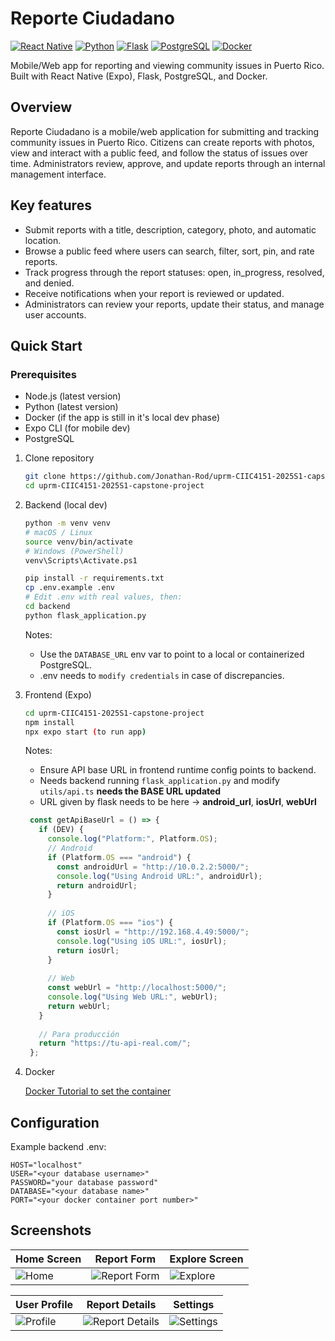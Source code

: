 # Reporte Ciudadano

[![React Native](https://img.shields.io/badge/React_Native-20232A?style=for-the-badge&logo=react&logoColor=61DAFB)](https://reactnative.dev/) [![Python](https://img.shields.io/badge/Python-3776AB?style=for-the-badge&logo=python&logoColor=white)](https://python.org/) [![Flask](https://img.shields.io/badge/Flask-000000?style=for-the-badge&logo=flask&logoColor=white)](https://flask.palletsprojects.com/) [![PostgreSQL](https://img.shields.io/badge/PostgreSQL-316192?style=for-the-badge&logo=postgresql&logoColor=white)](https://www.postgresql.org/) [![Docker](https://img.shields.io/badge/Docker-2CA5E0?style=for-the-badge&logo=docker&logoColor=white)](https://www.docker.com/)

Mobile/Web app for reporting and viewing community issues in Puerto Rico. Built with React Native (Expo), Flask, PostgreSQL, and Docker.

## Overview

Reporte Ciudadano is a mobile/web application for submitting and tracking community issues in Puerto Rico. Citizens can create reports with photos, view and interact with a public feed, and follow the status of issues over time. Administrators review, approve, and update reports through an internal management interface.

## Key features

- Submit reports with a title, description, category, photo, and automatic location.
- Browse a public feed where users can search, filter, sort, pin, and rate reports.
- Track progress through the report statuses: open, in_progress, resolved, and denied.
- Receive notifications when your report is reviewed or updated.
- Administrators can review your reports, update their status, and manage user accounts.

## Quick Start

### Prerequisites

- Node.js (latest version)
- Python (latest version)
- Docker (if the app is still in it's local dev phase)
- Expo CLI (for mobile dev)
- PostgreSQL

1) Clone repository

    ```bash
    git clone https://github.com/Jonathan-Rod/uprm-CIIC4151-2025S1-capstone-project.git
    cd uprm-CIIC4151-2025S1-capstone-project
    ```

2) Backend (local dev) 

    ```bash
    python -m venv venv
    # macOS / Linux
    source venv/bin/activate
    # Windows (PowerShell)
    venv\Scripts\Activate.ps1

    pip install -r requirements.txt
    cp .env.example .env
    # Edit .env with real values, then:
    cd backend
    python flask_application.py
    ```

    Notes:

    - Use the `DATABASE_URL` env var to point to a local or containerized PostgreSQL.
    - .env needs to `modify credentials` in case of discrepancies.

3) Frontend (Expo)

    ```bash
    cd uprm-CIIC4151-2025S1-capstone-project
    npm install
    npx expo start (to run app)
    ```

    Notes:
    
    - Ensure API base URL in frontend runtime config points to backend.
    - Needs backend running `flask_application.py` and modify `utils/api.ts` **needs the BASE URL updated**
    - URL given by flask needs to be here -> **android_url**, **iosUrl**, **webUrl** 

   ``` ts
    const getApiBaseUrl = () => {
      if (DEV) {
        console.log("Platform:", Platform.OS);
        // Android
        if (Platform.OS === "android") {
          const androidUrl = "http://10.0.2.2:5000/"; 
          console.log("Using Android URL:", androidUrl);
          return androidUrl;
        }
    
        // iOS 
        if (Platform.OS === "ios") {
          const iosUrl = "http://192.168.4.49:5000/";
          console.log("Using iOS URL:", iosUrl);
          return iosUrl;
        }
    
        // Web
        const webUrl = "http://localhost:5000/";
        console.log("Using Web URL:", webUrl);
        return webUrl;
      }
    
      // Para producción
      return "https://tu-api-real.com/";
    };
    ```

5) Docker

    [Docker Tutorial to set the container](https://sliplane.io/blog/how-to-run-postgres-in-docker)
    
## Configuration

Example backend .env:

```text
HOST="localhost"
USER="<your database username>"
PASSWORD="your database password"
DATABASE="<your database name>"
PORT="<your docker container port number>"
```
## Screenshots

| Home Screen | Report Form | Explore Screen |
|-------------|-----------------|----------------|
| ![Home](screenshots/home.png) | ![Report Form](screenshots/reportForm.png) | ![Explore](screenshots/explore.png) |

| User Profile | Report Details | Settings |
|--------------|----------------|----------|
| ![Profile](screenshots/profile.png) | ![Report Details](screenshots/reportDetails.png) | ![Settings](screenshots/settings.png) |
